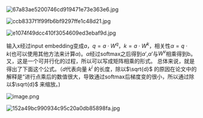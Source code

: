 
![67a83ae5200746cd919471e73e363e6.jpg](https://erin-53347-1330131220.cos.ap-guangzhou.myqcloud.com/202411112309256.jpg)

![ccb8337f1f99fb6bf9297ffe1c48d21.jpg](https://erin-53347-1330131220.cos.ap-guangzhou.myqcloud.com/202411112311285.jpg)

![e1074f49dcc410f3054609ed3ebaf9d.jpg](https://erin-53347-1330131220.cos.ap-guangzhou.myqcloud.com/202411112311901.jpg)

输入x经过input embedding变成$a$，$q=a\cdot W^q$，$k=a\cdot W^k$，相关性$\alpha=q\cdot k$(也可以使用其他方法来计算$\alpha$)。$\alpha$经过softmax之后得到$\alpha '$,$\alpha '$与$W^v$相乘得到b。
又，这是一个可并行化的过程，所以可以写成矩阵相乘的形式。
总体来说，就是得出了下面这个公式。（$d$代表向量 $k^i$ 的长度，除以$\sqrt{d}$ ​ 的原因在论文中的解释是“进行点乘后的数值很大，导致通过softmax后梯度变的很小，所以通过除以$\sqrt{d}$ 来缩放。)

![image.png](https://erin-53347-1330131220.cos.ap-guangzhou.myqcloud.com/202411112320051.png)





![152a49bc990934c95c20a0db85898fa.jpg](https://erin-53347-1330131220.cos.ap-guangzhou.myqcloud.com/202411112325966.jpg)
